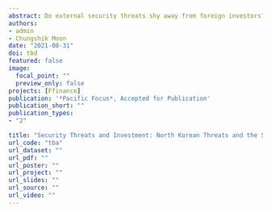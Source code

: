 ```yaml
---
abstract: Do external security threats shy away from foreign investors? While classical political economy theories focusing on property rights protection posit that security threats undercut financial inflows, recent empirical studies report rather mixed evidence. We add to this body of research by investigating the effect of North Korean military provocation on financial inflows into South Korean stock markets. We contend that 1) foreign investors favor conservative over liberal governments, and 2) investors have learned over time that North Korean threats lead to electoral gains for the conservative party. Our time-series analysis of the monthly Korean stock market data in the post-liberalization period (2000–2018) reveals that North Korean threats led to increases in capital inflows if these threats were made under liberal governments or in the period prior to parliamentary elections.
authors:
- admin
- Chungshik Moon
date: "2021-08-31"
doi: tbd
featured: false
image:
  focal_point: ""
  preview_only: false
projects: [Ffinance]
publication: '*Pacific Focus*, Accepted for Publication'
publication_short: ""
publication_types:
- "2"

title: "Security Threats and Investment: North Korean Threats and the South Korean Stock Market"
url_code: "tba"
url_dataset: ""
url_pdf: ""
url_poster: ""
url_project: ""
url_slides: ""
url_source: ""
url_video: ""
---
```

